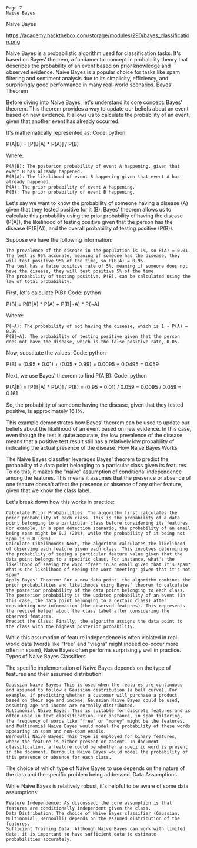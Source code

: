 

    Page 7
    Naive Bayes

Naive Bayes

https://academy.hackthebox.com/storage/modules/290/bayes_classification.png

Naive Bayes is a probabilistic algorithm used for classification tasks. It's based on Bayes' theorem, a fundamental concept in probability theory that describes the probability of an event based on prior knowledge and observed evidence. Naive Bayes is a popular choice for tasks like spam filtering and sentiment analysis due to its simplicity, efficiency, and surprisingly good performance in many real-world scenarios.
Bayes' Theorem

Before diving into Naive Bayes, let's understand its core concept: Bayes' theorem. This theorem provides a way to update our beliefs about an event based on new evidence. It allows us to calculate the probability of an event, given that another event has already occurred.

It's mathematically represented as:
Code: python

P(A|B) = [P(B|A) * P(A)] / P(B)

Where:

    P(A|B): The posterior probability of event A happening, given that event B has already happened.
    P(B|A): The likelihood of event B happening given that event A has already happened.
    P(A): The prior probability of event A happening.
    P(B): The prior probability of event B happening.

Let's say we want to know the probability of someone having a disease (A) given that they tested positive for it (B). Bayes' theorem allows us to calculate this probability using the prior probability of having the disease (P(A)), the likelihood of testing positive given that the person has the disease (P(B|A)), and the overall probability of testing positive (P(B)).

Suppose we have the following information:

    The prevalence of the disease in the population is 1%, so P(A) = 0.01.
    The test is 95% accurate, meaning if someone has the disease, they will test positive 95% of the time, so P(B|A) = 0.95.
    The test has a false positive rate of 5%, meaning if someone does not have the disease, they will test positive 5% of the time.
    The probability of testing positive, P(B), can be calculated using the law of total probability.

First, let's calculate P(B):
Code: python

P(B) = P(B|A) * P(A) + P(B|¬A) * P(¬A)

Where:

    P(¬A): The probability of not having the disease, which is 1 - P(A) = 0.99.
    P(B|¬A): The probability of testing positive given that the person does not have the disease, which is the false positive rate, 0.05.

Now, substitute the values:
Code: python

P(B) = (0.95 * 0.01) + (0.05 * 0.99)
     = 0.0095 + 0.0495
     = 0.059

Next, we use Bayes' theorem to find P(A|B):
Code: python

P(A|B) = [P(B|A) * P(A)] / P(B)
        = (0.95 * 0.01) / 0.059
        = 0.0095 / 0.059
        ≈ 0.161

So, the probability of someone having the disease, given that they tested positive, is approximately 16.1%.

This example demonstrates how Bayes' theorem can be used to update our beliefs about the likelihood of an event based on new evidence. In this case, even though the test is quite accurate, the low prevalence of the disease means that a positive test result still has a relatively low probability of indicating the actual presence of the disease.
How Naive Bayes Works

The Naive Bayes classifier leverages Bayes' theorem to predict the probability of a data point belonging to a particular class given its features. To do this, it makes the "naive" assumption of conditional independence among the features. This means it assumes that the presence or absence of one feature doesn't affect the presence or absence of any other feature, given that we know the class label.

Let's break down how this works in practice:

    Calculate Prior Probabilities: The algorithm first calculates the prior probability of each class. This is the probability of a data point belonging to a particular class before considering its features. For example, in a spam detection scenario, the probability of an email being spam might be 0.2 (20%), while the probability of it being not spam is 0.8 (80%).
    Calculate Likelihoods: Next, the algorithm calculates the likelihood of observing each feature given each class. This involves determining the probability of seeing a particular feature value given that the data point belongs to a specific class. For instance, what's the likelihood of seeing the word "free" in an email given that it's spam? What's the likelihood of seeing the word "meeting" given that it's not spam?
    Apply Bayes' Theorem: For a new data point, the algorithm combines the prior probabilities and likelihoods using Bayes' theorem to calculate the posterior probability of the data point belonging to each class. The posterior probability is the updated probability of an event (in this case, the data point belonging to a certain class) after considering new information (the observed features). This represents the revised belief about the class label after considering the observed features.
    Predict the Class: Finally, the algorithm assigns the data point to the class with the highest posterior probability.

While this assumption of feature independence is often violated in real-world data (words like "free" and "viagra" might indeed co-occur more often in spam), Naive Bayes often performs surprisingly well in practice.
Types of Naive Bayes Classifiers

The specific implementation of Naive Bayes depends on the type of features and their assumed distribution:

    Gaussian Naive Bayes: This is used when the features are continuous and assumed to follow a Gaussian distribution (a bell curve). For example, if predicting whether a customer will purchase a product based on their age and income, Gaussian Naive Bayes could be used, assuming age and income are normally distributed.
    Multinomial Naive Bayes: This is suitable for discrete features and is often used in text classification. For instance, in spam filtering, the frequency of words like "free" or "money" might be the features, and Multinomial Naive Bayes would model the probability of these words appearing in spam and non-spam emails.
    Bernoulli Naive Bayes: This type is employed for binary features, where the feature is either present or absent. In document classification, a feature could be whether a specific word is present in the document. Bernoulli Naive Bayes would model the probability of this presence or absence for each class.

The choice of which type of Naive Bayes to use depends on the nature of the data and the specific problem being addressed.
Data Assumptions

While Naive Bayes is relatively robust, it's helpful to be aware of some data assumptions:

    Feature Independence: As discussed, the core assumption is that features are conditionally independent given the class.
    Data Distribution: The choice of Naive Bayes classifier (Gaussian, Multinomial, Bernoulli) depends on the assumed distribution of the features.
    Sufficient Training Data: Although Naive Bayes can work with limited data, it is important to have sufficient data to estimate probabilities accurately.


